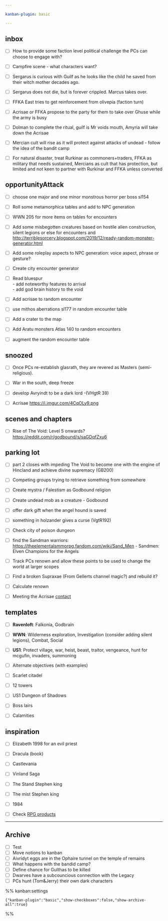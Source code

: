 ```yaml
---

kanban-plugin: basic

---
```


## inbox

- [ ] How to provide some faction level political challenge the PCs can choose to engage with?
- [ ] Campfire scene - what characters want?
- [ ] Sergarus is curious with Guilf as he looks like the child he saved from their witch mother decades ago.
- [ ] Sergarus does not die, but is forever crippled. Marcus takes over.
- [ ] FFKA East tries to get reinforcement from olivepia (faction turn)
- [ ] Acrisae or FFKA propose to the party for them to take over Ghuse while the army is busy
- [ ] Dolman to complete the ritual, guilf is Mr voids mouth, Amyria will take down the Acrisae
- [ ] Mercian cult will rise as it will protect against attacks of undead - follow the idea of the bandit camp
- [ ] For natural disaster, treat Rurkinar as commoners+traders, FFKA as military that needs sustained, Mercians as cult that has protection, but limited and not keen to partner with Rurkinar and FFKA unless converted


## opportunityAttack

- [ ] choose one major and one minor monstrous horror per boss sl154
- [ ] Roll some metamorphica tables and add to NPC generation
- [ ] WWN 205 for more items on tables for encounters
- [ ] Add some misbegotten creatures based on hostile alien construction, silent legions or else for encounters and http://terriblesorcery.blogspot.com/2019/12/ready-random-monster-generator.html
- [ ] Add some roleplay aspects to NPC generation: voice aspect, phrase or gesture?
- [ ] Create city encounter generator
- [ ] Read bluespur<br>- add noteworthy features to arrival<br>- add god brain history to the void
- [ ] Add acrisae to random encounter
- [ ] use mithos aberrations sl177 in random encounter table
- [ ] Add a crater to the map
- [ ] Add Aratu monsters Atlas 140 to random encounters
- [ ] augment the random encounter table


## snoozed

- [ ] Once PCs re-establish glasrath, they are revered as Masters (semi-religious).
- [ ] War in the south, deep freeze
- [ ] develop Avryindt to be a dark lord -(VHgtR 39)
- [ ] Acrisae https://i.imgur.com/4CqOLy9.png


## scenes and chapters

- [ ] Rise of The Void: Level 5 onwards? https://reddit.com/r/godbound/s/saGDqfZxu6


## parking lot

- [ ] part 2 closes with impeding The Void to become one with the engine of Hincland and achieve divine supremacy (GB200)
- [ ] Competing groups trying to retrieve something from somewhere
- [ ] Create mystra / Falestism as Godbound religion
- [ ] Create undead mob as a creature - Godbound
- [ ] offer dark gift when the angel hound is saved
- [ ] something in holzander gives a curse (VgtR192)
- [ ] Check city of poison dungeon
- [ ] find the Sandman warriors: https://theelementalsmmorpg.fandom.com/wiki/Sand_Men - Sandmen: Elven Champions for the Angels
- [ ] Track PCs renown and allow these points to be used to change the world at larger scopes
- [ ] Find a broken Supraxae (From Gellerts channel magic?) and rebuild it?
- [ ] Calculate renown
- [ ] Meeting the Acrisae [contact](../../bookReviews/contact.md)


## templates

- [ ] **Ravenloft**: Falkonia, Godbrain
- [ ] **WWN**: Wilderness exploration, Investigation (consider adding silent legions), Combat, Social
- [ ] **US1**: Protect village, war, heist, beast, traitor, vengeance, hunt for mcgufin, invaders, summoning
- [ ] Alternate objectives (with examples)
- [ ] Scarlet citadel
- [ ] 12 towers
- [ ] US1 Dungeon of Shadows
- [ ] Boss lairs
- [ ] Calamities


## inspiration

- [ ] Elizabeth 1998 for an evil priest
- [ ] Dracula (book)
- [ ] Castlevania
- [ ] Vinland Saga
- [ ] The Stand Stephen king
- [ ] The mist Stephen king
- [ ] 1984
- [ ] Check [RPG products](chrome://bookmarks/?id=747)


***

## Archive

- [ ] Test
- [ ] Move notions to kanban
- [ ] Aivridyt eggs are in the Ophaire tunnel on the temple of remains
- [ ] What happens with the bandid camp?
- [ ] Define chance for Gulthas to be killed
- [ ] Dwarves have a subcouncious connection with the Legacy
- [ ] PCs hunt (Tom&Jerry) their own dark characters

%% kanban:settings
```
{"kanban-plugin":"basic","show-checkboxes":false,"show-archive-all":true}
```
%%